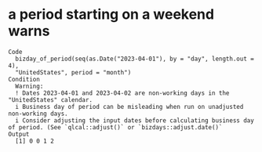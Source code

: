 # a period starting on a weekend warns

    Code
      bizday_of_period(seq(as.Date("2023-04-01"), by = "day", length.out = 4),
      "UnitedStates", period = "month")
    Condition
      Warning:
      ! Dates 2023-04-01 and 2023-04-02 are non-working days in the "UnitedStates" calendar.
      i Business day of period can be misleading when run on unadjusted non-working days.
      i Consider adjusting the input dates before calculating business day of period. (See `qlcal::adjust()` or `bizdays::adjust.date()`
    Output
      [1] 0 0 1 2

